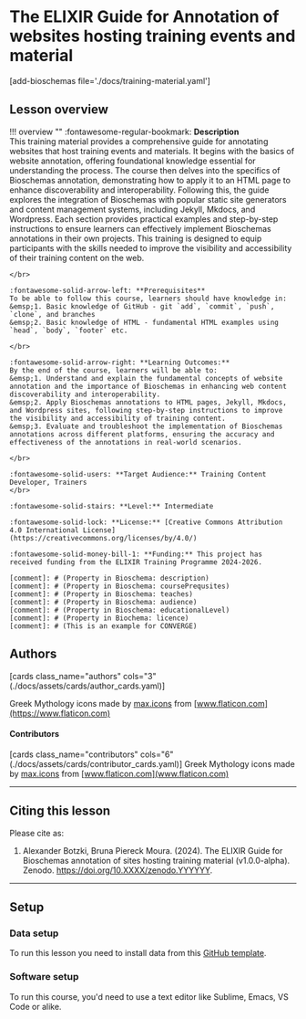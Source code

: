 # The ELIXIR Guide for Annotation of websites hosting training events and material

[add-bioschemas file='./docs/training-material.yaml']

## Lesson overview

!!! overview ""
    :fontawesome-regular-bookmark: **Description**  
    This training material provides a comprehensive guide for annotating websites that host training events and materials. It begins with the basics of website annotation, offering  foundational knowledge essential for understanding the process. The course then delves into the specifics of Bioschemas annotation, demonstrating how to apply it to an HTML page to enhance discoverability and interoperability. Following this, the guide explores the integration of Bioschemas with popular static site generators and content management systems, including Jekyll, Mkdocs, and Wordpress. Each section provides practical examples and step-by-step instructions to ensure learners can effectively implement Bioschemas annotations in their own projects. This training is designed to equip participants with the skills needed to improve the visibility and accessibility of their training content on the web.
    
    </br>
    
    :fontawesome-solid-arrow-left: **Prerequisites**  
    To be able to follow this course, learners should have knowledge in:  
    &emsp;1. Basic knowledge of GitHub - git `add`, `commit`, `push`, `clone`, and branches  
    &emsp;2. Basic knowledge of HTML - fundamental HTML examples using `head`, `body`, `footer` etc. 
    
    </br>
    
    :fontawesome-solid-arrow-right: **Learning Outcomes:**  
    By the end of the course, learners will be able to:  
    &emsp;1. Understand and explain the fundamental concepts of website annotation and the importance of Bioschemas in enhancing web content discoverability and interoperability.  
    &emsp;2. Apply Bioschemas annotations to HTML pages, Jekyll, Mkdocs, and Wordpress sites, following step-by-step instructions to improve the visibility and accessibility of training content.  
    &emsp;3. Evaluate and troubleshoot the implementation of Bioschemas annotations across different platforms, ensuring the accuracy and effectiveness of the annotations in real-world scenarios.
    
    </br>
    
    :fontawesome-solid-users: **Target Audience:** Training Content Developer, Trainers  
    </br>
    
    :fontawesome-solid-stairs: **Level:** Intermediate 
    
    :fontawesome-solid-lock: **License:** [Creative Commons Attribution 4.0 International License](https://creativecommons.org/licenses/by/4.0/)  
    
    :fontawesome-solid-money-bill-1: **Funding:** This project has received funding from the ELIXIR Training Programme 2024-2026.  

    [comment]: # (Property in Bioschema: description)
    [comment]: # (Property in Bioschema: coursePrequsites)
    [comment]: # (Property in Bioschema: teaches)
    [comment]: # (Property in Bioschema: audience)
    [comment]: # (Property in Bioschema: educationalLevel)
    [comment]: # (Property in Biochema: licence)
    [comment]: # (This is an example for CONVERGE)

## Authors

[cards class_name="authors" cols="3"(./docs/assets/cards/author_cards.yaml)]

Greek Mythology icons made by [max.icons](https://www.flaticon.com/authors/maxicons) from [www.flaticon.com](https://www.flaticon.com)

#### Contributors

[cards class_name="contributors" cols="6"(./docs/assets/cards/contributor_cards.yaml)]
Greek Mythology icons made by [max.icons](https://www.flaticon.com/authors/maxicons) from [www.flaticon.com](www.flaticon.com)

---
## Citing this lesson

Please cite as:

  1. Alexander Botzki, Bruna Piereck Moura. (2024). The ELIXIR Guide for Bioschemas annotation of sites hosting training material (v1.0.0-alpha). Zenodo. https://doi.org/10.XXXX/zenodo.YYYYYY. 

---
## Setup

### Data setup
To run this lesson you need to install data from this [GitHub template](https://github.com/elixir-europe-training/ELIXIR-TrP-Bioschemas-HTML-Template).

### Software setup
To run this course, you'd need to use a text editor like Sublime, Emacs, VS Code or alike.


